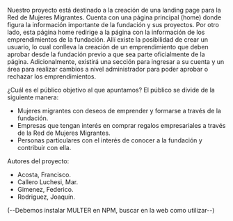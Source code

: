 Nuestro proyecto está destinado a la creación de una landing page para la Red de Mujeres Migrantes.
Cuenta con una página principal (home) donde figura la información importante de la fundación y sus proyectos. 
Por otro lado, esta página home redirige a la página con la información de los emprendimientos de la fundación. 
Allí existe la posibilidad de crear un usuario, lo cual conlleva la creación de un emprendimiento que deben aprobar desde la fundación previo a que sea parte oficialmente de la página. Adicionalmente, existirá una sección para ingresar a su cuenta y un área para realizar cambios a nivel administrador para poder aprobar o rechazar los emprendimientos.

¿Cuál es el público objetivo al que apuntamos?
  El público se divide de la siguiente manera:
  - Mujeres migrantes con deseos de emprender y formarse a través de la fundación.
  - Empresas que tengan interés en comprar regalos empresariales a través de la Red de Mujeres Migrantes.
  - Personas particulares con el interés de conocer a la fundación y contribuir con ella.
    
  Autores del proyecto: 
- Acosta, Francisco.
- Callero Luchesi, Mar.
- Gimenez, Federico.
- Rodriguez, Joaquín.


(--Debemos instalar MULTER en NPM, buscar en la web como utilizar--)